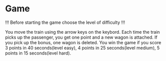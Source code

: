 # Game

!!! Before starting the game choose the level of difficulty !!!

You move the train using the arrow keys on the keybord. Each time the train picks up the passenger, you get one point and a new wagon is attached. If you pick up the bonus, one wagon is deleted.
You win the game if you score 3 points in 40 seconds(level easy), 4 points in 25 seconds(level medium), 5 points in 15 seconds(level hard).
